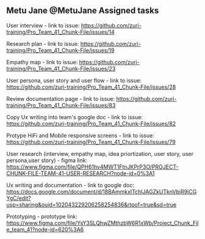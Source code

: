 ## Metu Jane @MetuJane Assigned tasks
User interview - link to issue: https://github.com/zuri-training/Pro_Team_41_Chunk-File/issues/14

Research plan - link to issue: https://github.com/zuri-training/Pro_Team_41_Chunk-File/issues/19

Empathy map - link to issue: https://github.com/zuri-training/Pro_Team_41_Chunk-File/issues/23

User persona, user story and user flow - link to issue: https://github.com/zuri-training/Pro_Team_41_Chunk-File/issues/28

Review documentation page - link to issue: https://github.com/zuri-training/Pro_Team_41_Chunk-File/issues/83

Copy Ux writing into  team's google doc - link to issue: https://github.com/zuri-training/Pro_Team_41_Chunk-File/issues/82

Protype HiFi and Mobile responsive screens - link to issue: https://github.com/zuri-training/Pro_Team_41_Chunk-File/issues/79

User research (interview, empathy map, idea priortization, user story, user persona,user story) - figma link: https://www.figma.com/file/QPH61hv4MWT1FtnJKPrP3O/PROJECT-CHUNK-FILE-TEAM-41-USER-RESEARCH?node-id=0%3A1

Ux writing and documentation - link to google doc: https://docs.google.com/document/d/18BAmmkxITchlJAGZkUTknVbiR9jCGYgC/edit?usp=sharing&ouid=102043229206258254836&rtpof=true&sd=true

Prototyping - prototype link: https://www.figma.com/file/YsY3SLQhwZMthzbW6R1xWb/Project_Chunk_File_team_41?node-id=620%3A6
